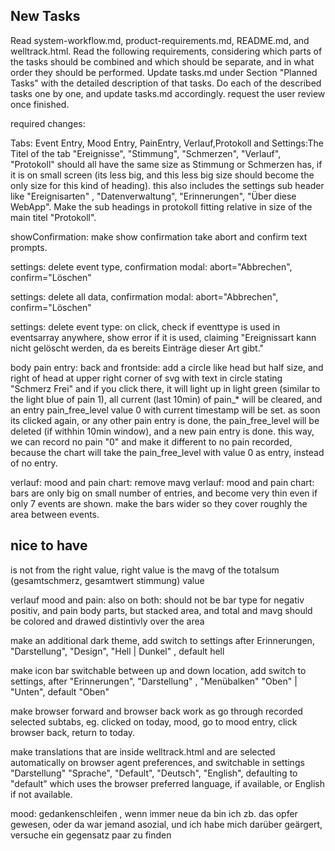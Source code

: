 
## New Tasks

Read system-workflow.md, product-requirements.md, README.md, and welltrack.html.
Read the following requirements, considering which parts of the tasks should be combined and which should be separate, and in what order they should be performed.
Update tasks.md under Section "Planned Tasks" with the detailed description of that tasks.
Do each of the described tasks one by one, and update tasks.md accordingly.
request the user review once finished.

required changes:


Tabs: Event Entry, Mood Entry, PainEntry, Verlauf,Protokoll and Settings:The Titel of the tab "Ereignisse", "Stimmung", "Schmerzen", "Verlauf", "Protokoll" should all have the same size as Stimmung or Schmerzen has, if it is on small screen (its less big, and this less big size should become the only size for this kind of heading). this also includes the settings sub header like "Ereignisarten" , "Datenverwaltung", "Erinnerungen", "Über diese WebApp". Make the sub headings in protokoll fitting relative in size of the main titel "Protokoll".

showConfirmation: make show confirmation take abort and confirm text prompts.

settings: delete event type, confirmation modal: abort="Abbrechen", confirm="Löschen"

settings: delete all data, confirmation modal: abort="Abbrechen", confirm="Löschen"

settings: delete event type: on click, check if eventtype is used in eventsarray anywhere, show error if it is used, claiming "Ereignissart kann nicht gelöscht werden, da es bereits Einträge dieser Art gibt."

body pain entry: back and frontside: add a circle like head but half size, and right of head at upper right corner of svg  with text in circle stating "Schmerz Frei" and if you click there, it will light up in light green (similar to the light blue of pain 1), all current (last 10min) of pain_*  will be cleared, and an entry pain_free_level value 0 with current timestamp will be set. as soon its clicked again, or any other pain entry is done, the pain_free_level will be deleted (if withhin 10min window), and  a new pain entry is done.
this way, we can record no pain "0" and make it different to no pain recorded, because the chart will take the pain_free_level with value 0 as entry, instead of no entry.

verlauf: mood and pain chart: remove mavg
verlauf: mood and pain chart: bars are only big on small number of entries, and become very thin even if only 7 events are shown. make the bars wider so they cover roughly the area between events.


## nice to have

is not from the right value, right value is the mavg of the totalsum (gesamtschmerz, gesamtwert stimmung) value

verlauf mood and pain: also on both: should not be bar type for negativ positiv, and pain body parts, but stacked area, and total and mavg should be colored and drawed distintivly over the area

make an additional dark theme, add switch to settings after Erinnerungen, "Darstellung", "Design", "Hell | Dunkel" , default hell

make icon bar switchable between up and down location, add switch to settings, after "Erinnerungen", "Darstellung" , "Menübalken" "Oben" | "Unten", default "Oben"

make browser forward and browser back work as go through recorded selected subtabs, eg. clicked on today, mood, go to mood entry, click browser back, return to today.

make translations that are inside welltrack.html and are selected automatically on browser agent preferences, and switchable in settings "Darstellung" "Sprache", "Default", "Deutsch", "English", defaulting to "default" which uses the browser preferred language, if available, or English if not available.

mood: gedankenschleifen , wenn immer neue da bin ich zb. das opfer gewesen, oder da war jemand asozial, und ich habe mich darüber geärgert, versuche ein gegensatz paar zu finden
